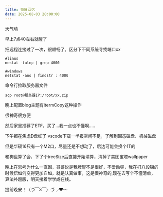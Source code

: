 ```yaml
---
title: 每日回忆
date: 2025-08-03 20:00:00
---
```


天气晴

早上7点40左右就醒了

把远程连接过了一次，很顺畅了，区分下不同系统寻找端口xx

```
#linus
nestat -tulnp | grep 4000

#windows
netstat -ano | findstr : 4000
```

命令行拉取服务器文件

```
scp root@服务器IP:/root/xx.zip
```

晚上配置blog主题有itermCopy这种操作

很神奇很方便

然后家里推荐了ETF，买了...我一点也不懂啊.....



下午都在焦虑D盘红了 vscode下载一半报空间不足，了解到固态磁盘、机械磁盘

但是华硕16只有一个M2口，尽量还是不想动了，后边可能会换个1T的

和狗盘算了会，下了个treeSize后直接开始清算，清掉了美图宝塔wallpaper



晚上在思考为什么一直困，哥哥说是我脾胃不是很好，不爱动弹，我在打八段锦的时候悟如何变得更加自如，就是认真做事，这是很神奇的,现在去写个不懂清单，算法补题版，明天接着学学成在线。

提前晚安！（づ￣3￣）づ╭❤～
